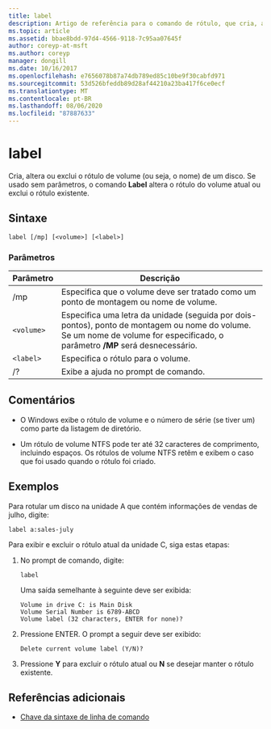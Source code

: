 ```yaml
---
title: label
description: Artigo de referência para o comando de rótulo, que cria, altera ou exclui o rótulo de volume (ou seja, o nome) de um disco.
ms.topic: article
ms.assetid: bbae8bdd-97d4-4566-9118-7c95aa07645f
author: coreyp-at-msft
ms.author: coreyp
manager: dongill
ms.date: 10/16/2017
ms.openlocfilehash: e7656078b87a74db789ed85c10be9f30cabfd971
ms.sourcegitcommit: 53d526bfeddb89d28af44210a23ba417f6ce0ecf
ms.translationtype: MT
ms.contentlocale: pt-BR
ms.lasthandoff: 08/06/2020
ms.locfileid: "87887633"
---
```

# <a name="label"></a>label

Cria, altera ou exclui o rótulo de volume (ou seja, o nome) de um disco. Se usado sem parâmetros, o comando **Label** altera o rótulo do volume atual ou exclui o rótulo existente.

## <a name="syntax"></a>Sintaxe

```
label [/mp] [<volume>] [<label>]
```

### <a name="parameters"></a>Parâmetros

| Parâmetro | Descrição |
| --------- | ----------- |
| /mp | Especifica que o volume deve ser tratado como um ponto de montagem ou nome de volume. |
| `<volume>` | Especifica uma letra da unidade (seguida por dois-pontos), ponto de montagem ou nome do volume. Se um nome de volume for especificado, o parâmetro **/MP** será desnecessário. |
| `<label>` | Especifica o rótulo para o volume. |
| /? | Exibe a ajuda no prompt de comando. |

## <a name="remarks"></a>Comentários

- O Windows exibe o rótulo de volume e o número de série (se tiver um) como parte da listagem de diretório.

- Um rótulo de volume NTFS pode ter até 32 caracteres de comprimento, incluindo espaços. Os rótulos de volume NTFS retêm e exibem o caso que foi usado quando o rótulo foi criado.

## <a name="examples"></a>Exemplos

Para rotular um disco na unidade A que contém informações de vendas de julho, digite:

```
label a:sales-july
```

Para exibir e excluir o rótulo atual da unidade C, siga estas etapas:

1. No prompt de comando, digite:

   ```
   label
   ```

   Uma saída semelhante à seguinte deve ser exibida:

   ```
   Volume in drive C: is Main Disk
   Volume Serial Number is 6789-ABCD
   Volume label (32 characters, ENTER for none)?
   ```

2. Pressione ENTER. O prompt a seguir deve ser exibido:

   ```
   Delete current volume label (Y/N)?
   ```

3. Pressione **Y** para excluir o rótulo atual ou **N** se desejar manter o rótulo existente.

## <a name="additional-references"></a>Referências adicionais

- [Chave da sintaxe de linha de comando](command-line-syntax-key.md)